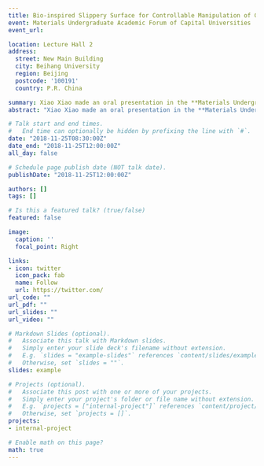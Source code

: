 ```yaml
---
title: Bio-inspired Slippery Surface for Controllable Manipulation of Gas Bubbles in Liquid Environment
event: Materials Undergraduate Academic Forum of Capital Universities
event_url: 

location: Lecture Hall 2
address:
  street: New Main Building
  city: Beihang University
  region: Beijing
  postcode: '100191'
  country: P.R. China

summary: Xiao Xiao made an oral presentation in the **Materials Undergraduate Academic Forum of Capital Universities**, and won the honor of excellent thesis.
abstract: "Xiao Xiao made an oral presentation in the **Materials Undergraduate Academic Forum of Capital Universities**, and won the honor of excellent thesis."

# Talk start and end times.
#   End time can optionally be hidden by prefixing the line with `#`.
date: "2018-11-25T08:30:00Z"
date_end: "2018-11-25T12:00:00Z"
all_day: false

# Schedule page publish date (NOT talk date).
publishDate: "2018-11-25T12:00:00Z"

authors: []
tags: []

# Is this a featured talk? (true/false)
featured: false

image:
  caption: ''
  focal_point: Right

links:
- icon: twitter
  icon_pack: fab
  name: Follow
  url: https://twitter.com/
url_code: ""
url_pdf: ""
url_slides: ""
url_video: ""

# Markdown Slides (optional).
#   Associate this talk with Markdown slides.
#   Simply enter your slide deck's filename without extension.
#   E.g. `slides = "example-slides"` references `content/slides/example-slides.md`.
#   Otherwise, set `slides = ""`.
slides: example

# Projects (optional).
#   Associate this post with one or more of your projects.
#   Simply enter your project's folder or file name without extension.
#   E.g. `projects = ["internal-project"]` references `content/project/deep-learning/index.md`.
#   Otherwise, set `projects = []`.
projects:
- internal-project

# Enable math on this page?
math: true
---
```

